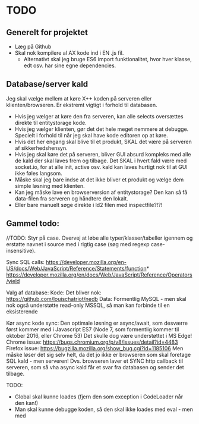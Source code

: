 ﻿
# TODO

## Generelt for projektet
  - Læg på Github
  - Skal nok kompilere al AX kode ind i EN .js fil.
    - Alternativt skal jeg bruge ES6 import funktionalitet, hvor hver klasse, edt osv. har sine egne dependencies.


## Database/server kald
Jeg skal vælge mellem at køre X++ koden på serveren eller klienten/browseren. Er ekstremt vigtigt i forhold til databasen. 
  - Hvis jeg vælger at køre den fra serveren, kan alle selects oversættes direkte til entitystorage kode. 
  - Hvis jeg vælger klienten, gør det det hele meget nemmere at debugge. Specielt i forhold til når jeg skal have kode editoren op at køre.
  - Hvis det her engang skal blive til et produkt, SKAL det være på serveren af sikkerhedshensyn.
  - Hvis jeg skal køre det på serveren, bliver GUI absurd kompleks med alle de kald der skal laves frem og tilbage. Det SKAL i hvert fald være med socket.io, for at alle init, active osv. kald kan laves hurtigt nok til at GUI ikke føles langsom.
  - Måske skal jeg bare indse at det ikke bliver et produkt og vælge dem simple løsning med klienten.
  - Kan jeg måske lave en browserversion af entitystorage? Den kan så få data-filen fra serveren og håndtere den lokalt.
  - Eller bare manuelt søge direkte i ld2 filen med inspectfile?!?!



## Gammel todo:
//TODO: Styr på case. Overvej at løbe alle typer/klasser/tabeller igennem og erstatte navnet i source med i rigtig case (søg med regexp case-insensitive).

Sync SQL calls:
https://developer.mozilla.org/en-US/docs/Web/JavaScript/Reference/Statements/function*
https://developer.mozilla.org/en/docs/Web/JavaScript/Reference/Operators/yield

Valg af database:
Kode: Det bliver nok: https://github.com/louischatriot/nedb
Data: Formentlig MySQL - men skal nok også understøtte read-only MSSQL, så man kan forbinde til en eksisterende

Kør async kode sync:
Den optimale løsning er async/await, som desværre først kommer med i Javascript ES7 (Node 7, som formentlig kommer til oktober 2016, eller Chrome 53)
Det skulle dog være understøttet i MS Edge!
Chrome issue: https://bugs.chromium.org/p/v8/issues/detail?id=4483
Firefox issue: https://bugzilla.mozilla.org/show_bug.cgi?id=1185106
Men måske løser det sig selv helt, da det jo ikke er browseren som skal foretage SQL kald - men serveren! Dvs. browseren laver et SYNC http callback til serveren,
som så vha async kald får et svar fra databasen og sender det tilbage.




TODO:
- Global skal kunne loades (fjern den som exception i CodeLoader når den kan!)
- Man skal kunne debugge koden, så den skal ikke loades med eval - men med <script>
- if(!tabelbuffer) vil ikke fungere is javascript. Skal oversættes til if(!tabelbuffer._hasValues())
